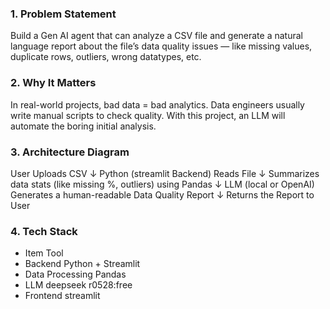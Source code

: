 
### 1. Problem Statement
Build a Gen AI agent that can analyze a CSV file and generate a natural language report
about the file’s data quality issues — like missing values, duplicate rows, outliers, wrong datatypes, etc.

### 2. Why It Matters
In real-world projects, bad data = bad analytics.
Data engineers usually write manual scripts to check quality.
With this project, an LLM will automate the boring initial analysis.

### 3. Architecture Diagram
User Uploads CSV
      ↓
Python (streamlit Backend) Reads File
      ↓
Summarizes data stats (like missing %, outliers) using Pandas
      ↓
LLM (local or OpenAI) Generates a human-readable Data Quality Report
      ↓
Returns the Report to User

### 4. Tech Stack

- Item                    Tool
- Backend             Python + Streamlit
- Data Processing     Pandas
- LLM                 deepseek r0528:free
- Frontend            streamlit
